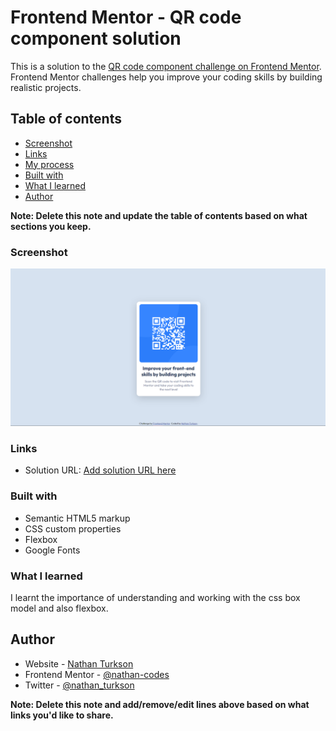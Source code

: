 # Frontend Mentor - QR code component solution

This is a solution to the [QR code component challenge on Frontend Mentor](https://www.frontendmentor.io/challenges/qr-code-component-iux_sIO_H). Frontend Mentor challenges help you improve your coding skills by building realistic projects.

## Table of contents


  - [Screenshot](#screenshot)
  - [Links](#links)
  - [My process](#my-process)
  - [Built with](#built-with)
  - [What I learned](#what-i-learned)
  - [Author](#author)


**Note: Delete this note and update the table of contents based on what sections you keep.**



### Screenshot

![](./images/Solution-Screenshot.PNG)

### Links

- Solution URL: [Add solution URL here](https://nathan-codes.github.io/qr-code-component-main/)

### Built with

- Semantic HTML5 markup
- CSS custom properties
- Flexbox
- Google Fonts

### What I learned

I learnt the importance of understanding and working with the css box model and also flexbox.

## Author

- Website - [Nathan Turkson](https://www.your-site.com)
- Frontend Mentor - [@nathan-codes](https://www.frontendmentor.io/profile/yourusername)
- Twitter - [@nathan_turkson](https://www.twitter.com/NathanTurkson)

**Note: Delete this note and add/remove/edit lines above based on what links you'd like to share.**
